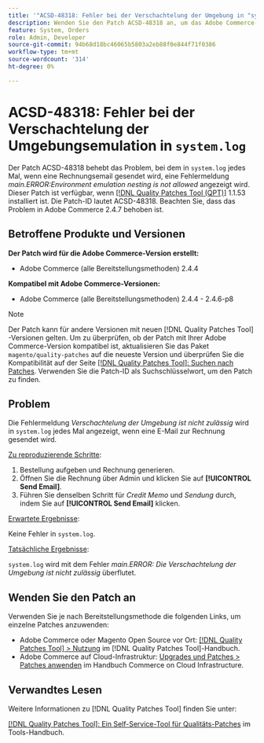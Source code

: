 ```yaml
---
title: '"ACSD-48318: Fehler bei der Verschachtelung der Umgebung in "system.log"'
description: Wenden Sie den Patch ACSD-48318 an, um das Adobe Commerce-Problem zu beheben, bei dem jedes Mal, wenn eine Rechnungs-E-Mail gesendet wird, eine Fehlermeldung angezeigt wird, dass die Verschachtelung der Umgebung "main.ERROR:Environment"nicht zulässig ist*.
feature: System, Orders
role: Admin, Developer
source-git-commit: 94b68d18bc46065b5803a2eb88f0e844f71f0386
workflow-type: tm+mt
source-wordcount: '314'
ht-degree: 0%

---
```


# ACSD-48318: Fehler bei der Verschachtelung der Umgebungsemulation in `system.log`

Der Patch ACSD-48318 behebt das Problem, bei dem in `system.log` jedes Mal, wenn eine Rechnungsemail gesendet wird, eine Fehlermeldung *main.ERROR:Environment emulation nesting is not allowed* angezeigt wird. Dieser Patch ist verfügbar, wenn [[!DNL Quality Patches Tool (QPT)]](/help/tools/quality-patches-tool/quality-patches-tool-to-self-serve-quality-patches.md) 1.1.53 installiert ist. Die Patch-ID lautet ACSD-48318. Beachten Sie, dass das Problem in Adobe Commerce 2.4.7 behoben ist.

## Betroffene Produkte und Versionen

**Der Patch wird für die Adobe Commerce-Version erstellt:**

* Adobe Commerce (alle Bereitstellungsmethoden) 2.4.4

**Kompatibel mit Adobe Commerce-Versionen:**

* Adobe Commerce (alle Bereitstellungsmethoden) 2.4.4 - 2.4.6-p8

>[!NOTE]
>
>Der Patch kann für andere Versionen mit neuen [!DNL Quality Patches Tool] -Versionen gelten. Um zu überprüfen, ob der Patch mit Ihrer Adobe Commerce-Version kompatibel ist, aktualisieren Sie das Paket `magento/quality-patches` auf die neueste Version und überprüfen Sie die Kompatibilität auf der Seite [[!DNL Quality Patches Tool]: Suchen nach Patches](https://experienceleague.adobe.com/tools/commerce-quality-patches/index.html). Verwenden Sie die Patch-ID als Suchschlüsselwort, um den Patch zu finden.

## Problem

Die Fehlermeldung *Verschachtelung der Umgebung ist nicht zulässig* wird in `system.log` jedes Mal angezeigt, wenn eine E-Mail zur Rechnung gesendet wird.

<u>Zu reproduzierende Schritte</u>:

1. Bestellung aufgeben und Rechnung generieren.
1. Öffnen Sie die Rechnung über Admin und klicken Sie auf **[!UICONTROL Send Email]**.
1. Führen Sie denselben Schritt für *Credit Memo* und *Sendung* durch, indem Sie auf **[!UICONTROL Send Email]** klicken.

<u>Erwartete Ergebnisse</u>:

Keine Fehler in `system.log`.

<u>Tatsächliche Ergebnisse</u>:

`system.log` wird mit dem Fehler *main.ERROR: Die Verschachtelung der Umgebung ist nicht zulässig* überflutet.

## Wenden Sie den Patch an

Verwenden Sie je nach Bereitstellungsmethode die folgenden Links, um einzelne Patches anzuwenden:

* Adobe Commerce oder Magento Open Source vor Ort: [[!DNL Quality Patches Tool] > Nutzung](/help/tools/quality-patches-tool/usage.md) im [!DNL Quality Patches Tool]-Handbuch.
* Adobe Commerce auf Cloud-Infrastruktur: [Upgrades und Patches > Patches anwenden](https://experienceleague.adobe.com/docs/commerce-cloud-service/user-guide/develop/upgrade/apply-patches.html) im Handbuch Commerce on Cloud Infrastructure.

## Verwandtes Lesen

Weitere Informationen zu [!DNL Quality Patches Tool] finden Sie unter:

[[!DNL Quality Patches Tool]: Ein Self-Service-Tool für Qualitäts-Patches](/help/tools/quality-patches-tool/quality-patches-tool-to-self-serve-quality-patches.md) im Tools-Handbuch.
